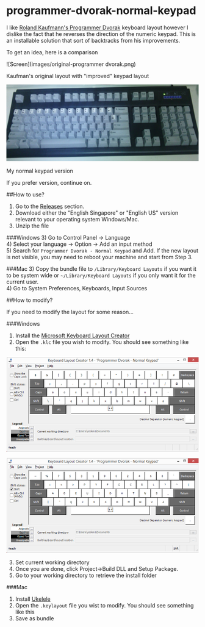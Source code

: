 # programmer-dvorak-normal-keypad

I like [Roland Kaufmann's Programmer Dvorak](http://www.kaufmann.no/roland/dvorak/) keyboard layout however I dislike the fact that he reverses the direction of the numeric keypad. This is an installable solution that sort of backtracks from his improvements.

To get an idea, here is a comparison

![Screen](images/original-programmer dvorak.png)

Kaufman's original layout with "improved" keypad layout

![Screen](images/unicomp-spacesaver-104.jpg)

My normal keypad version

If you prefer version, continue on.

##How to use?

1) Go to the [Releases](https://github.com/yeokm1/programmer-dvorak-normal-keypad/releases) section.  
2) Download either the "English Singapore" or "English US" version relevant to your operating system Windows/Mac.  
3) Unzip the file  

###Windows
3) Go to Control Panel -> Language  
4) Select your language -> Option -> Add an input method   
5) Search for `Programmer Dvorak - Normal Keypad` and Add. If the new layout is not visible, you may need to reboot your machine and start from Step 3.

###Mac
3) Copy the bundle file to `/Library/Keyboard Layouts` if you want it to be system wide or `~/Library/Keyboard Layouts` if you only want it for the current user.  
4) Go to System Preferences, Keyboards, Input Sources

##How to modify?

If you need to modify the layout for some reason...

###Windows

1) Install the [Microsoft Keyboard Layout Creator](https://msdn.microsoft.com/en-us/goglobal/bb964665.aspx)  
2) Open the `.klc` file you wish to modify. You should see something like this:  


![Screen](images/windows-prod-dvorak-main.png)

![Screen](images/windows-prod-dvorak-shift.png)

3) Set current working directory  
4) Once you are done, click Project->Build DLL and Setup Package.  
5) Go to your working directory to retrieve the install folder  

###Mac

1) Install [Ukelele](http://scripts.sil.org/cms/scripts/page.php?site_id=nrsi&id=ukelele)  
2) Open the `.keylayout` file you wist to modify. You should see something like this  
3) Save as bundle
